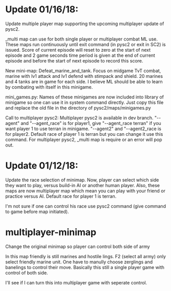 # Update 01/16/18:

Update multiple player map supporting the upcoming multiplayer update of pysc2. 

\_multi map can use for both single player or multiplayer combat ML use. These maps run continuously until exit command (in pysc2 or exit in SC2) is issued. Score of current episode will reset to zero at the start of next episode and 2 game seconds time period is given at the end of current episode and before the start of next episode to record this score. 

New mini-map: Defeat_marine_and_tank. Focus on midgame TvT combat, marine with lv1 attack and lv1 defend with stimpack and shield. 20 marines and 4 tanks are in game for each side. I believe ML should be able to learn by combating with itself in this minigame.

mini_games.py: Names of these minigames are now included into library of minigame so one can use it in system command directly. Just copy this file and replace the old file in the directory of pysc2/maps/minigames.py

Call to multiplayer pysc2: Multiplayer pysc2 is available in dev branch. "--agent" and "--agent_race" is for player1, give "--agent_race terran" if you want player 1 to use terran in minigame. "--agent2" and "--agent2_race is for player2. Default race of player 1 is terran but you can change it use this command. For multiplayer pysc2, \_multi map is require or an error will pop out.

# Update 01/12/18:

Update the race selection of minimap. Now, player can select which side they want to play, versus build-in AI or another human player. Also, these maps are now multiplayer map which mean you can play with your friend or practice versus AI. Default race for player 1 is terran.

I'm not sure if one can control his race use pysc2 command (give command to game before map initiated).

# multiplayer-minimap
Change the original minimap so player can control both side of army

In this map friendly is still marines and hostile lings. F2 (select all army) only select friendly marine unit. One have to manully choose zerglings and banelings to control their move. Basically this still a single player game with control of both side.

I'll see if I can turn this into multiplayer game with seperate control.
